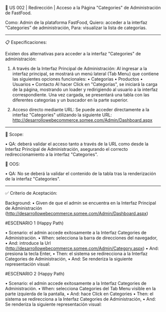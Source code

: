 📑 US 002 | Redirección | Acceso a la Página "Categories" de Administración de FastFood.

Como: Admin de la plataforma FastFood,
Quiero: acceder a la interfaz “Categories” de administración,
Para: visualizar la lista de categorías.

---

📋 Especificaciones:

Existen dos alternativas para acceder a la interfaz "Categories" de administración:

1. A través de la Interfaz Principal de Administración:
   Al ingresar a la interfaz principal, se mostrará un menú lateral (Tab Menu) que contiene las siguientes opciones funcionales:
   • Categorías
   • Productos
   • Usuarios
   • Contacto
   Al hacer Click en "Categorías", se iniciará la carga de la página, mostrando un loader y redirigiendo al usuario a la interfaz correspondiente. Una vez cargada, se presentará una tabla con las diferentes categorías y un buscador en la parte superior.

2. Acceso directo mediante URL:
   Se puede acceder directamente a la interfaz "Categories" utilizando la siguiente URL:
   http://desarrollowebecommerce.somee.com/Admin/Dashboard.aspx

---

🎯 Scope:

• QA: deberá validar el acceso tanto a través de la URL como desde la Interfaz Principal de Administración, asegurando el correcto redireccionamiento a la interfaz "Categories".

🚫 OOS:

• QA: No se deberá la validar el contenido de la tabla tras la renderización de la interfaz "Categories".

---

✅ Criterio de Aceptación:

Background:
• Given de que el admin se encuentra en la Interfaz Principal de Administración (http://desarrollowebecommerce.somee.com/Admin/Dashboard.aspx)

#ESCENARIO 1 (Happy Path)

• Scenario: el admin accede exitosamente a la Interfaz Categories de Administración.
• When: selecciona la barra de direcciones del navegador,
• And: introduce la Url (http://desarrollowebecommerce.somee.com/Admin/Category.aspx)
• And: presiona la tecla Enter,
• Then: el sistema se redirecciona a la Interfaz Categories de Administración,
• And: Se renderiza la siguiente representación visual:

#ESCENARIO 2 (Happy Path)

• Scenario: el admin accede exitosamente a la Interfaz Categories de Administración.
• When: selecciona Categories del Tab Menu visible en la parte izquierda de la pantalla,
• And: hace Click en Categories
• Then: el sistema se redirecciona a la Interfaz Categories de Administración,
• And: Se renderiza la siguiente representación visual: